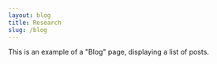 ```yaml
---
layout: blog
title: Research
slug: /blog
---
```


This is an example of a "Blog" page, displaying a list of posts.
<br />
